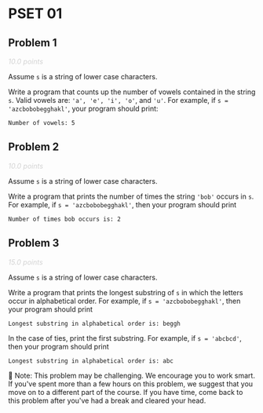 # PSET 01

## Problem 1

<font color="lightgrey">_10.0 points_</font>

Assume `s` is a string of lower case characters.

Write a program that counts up the number of vowels contained in the string `s`. Valid vowels are: `'a', 'e', 'i', 'o'`, and `'u'`. For example, if `s = 'azcbobobegghakl'`, your program should print:

```
Number of vowels: 5
```

## Problem 2

<font color="lightgrey">_10.0 points_</font>

Assume `s` is a string of lower case characters.

Write a program that prints the number of times the string `'bob'` occurs in `s`. For example, if `s = 'azcbobobegghakl'`, then your program should print

```
Number of times bob occurs is: 2
```

## Problem 3

<font color="lightgrey">_15.0 points_</font>

Assume `s` is a string of lower case characters.

Write a program that prints the longest substring of `s` in which the letters occur in alphabetical order. For example, if `s = 'azcbobobegghakl'`, then your program should print

```
Longest substring in alphabetical order is: beggh
```

In the case of ties, print the first substring. For example, if `s = 'abcbcd'`, then your program should print

```
Longest substring in alphabetical order is: abc
```

:memo: Note: This problem may be challenging. We encourage you to work smart. If you've spent more than a few hours on this problem, we suggest that you move on to a different part of the course. If you have time, come back to this problem after you've had a break and cleared your head.
